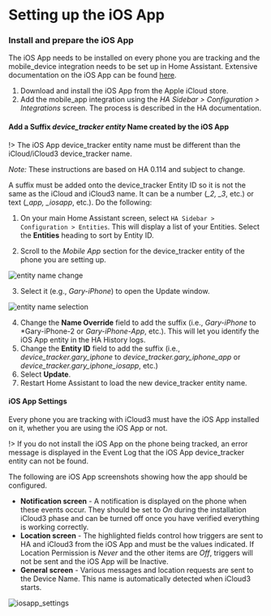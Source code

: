 # Setting up the iOS App



### Install and prepare the iOS App

The iOS App needs to be installed on every phone you are tracking and the mobile_device integration needs to be set up in Home Assistant. Extensive documentation on the iOS App can be found [here](https://companion.home-assistant.io/).

1. Download and install the iOS App from the Apple iCloud store.
2. Add the mobile_app integration using the *HA Sidebar > Configuration > Integrations* screen. The process is described in the HA documentation.

#### Add a Suffix *device_tracker entity* Name created by the iOS App

!> The iOS App device_tracker entity name must be different than the iCloud/iCloud3 device_tracker name.

*Note:* These instructions are based on HA 0.114 and subject to change. 

A suffix must be added onto the device_tracker Entity ID so it is not the same as the iCloud and iCloud3 name. It can be a number (*_2, _3*, etc.) or text (*_app, _iosapp*, etc.). Do the following:

1. On your main Home Assistant screen, select `HA Sidebar > Configuration > Entities`. This will display a list of your Entities. Select the **Entities** heading to sort by Entity ID.

2. Scroll to the *Mobile App* section for the device_tracker entity of the phone you are setting up.

![entity name change](../images/iosapp_entity_name_selection.jpg)

3. Select it (e.g., *Gary-iPhone*) to open the Update window.

![entity name selection](../images/iosapp_entity_name_change.jpg)



4. Change the **Name Override** field to add the suffix (i.e., *Gary-iPhone*  to  *Gary-iPhone-2 or *Gary-iPhone-App*, etc.). This will let you identify the iOS App entity in the HA History logs.
5. Change the **Entity ID** field to add the suffix (i.e., *device_tracker.gary_iphone*  to  *device_tracker.gary_iphone_app* or *device_tracker.gary_iphone_iosapp*, etc.)
6. Select **Update**.
7. Restart Home Assistant to load the new device_tracker entity name.  

#### iOS App Settings

Every phone you are tracking with iCloud3 must have the iOS App installed on it, whether you are using the iOS App or not.

!> If you do not install the iOS App on the phone being tracked, an error message is displayed in the Event Log that the iOS App device_tracker entity can not be found.

The following are iOS App screenshots showing how the app should be configured.

- **Notification screen** - A notification is displayed on the phone when these events occur. They should be set to *On* during the installation iCloud3 phase and can be turned off once you have verified everything is working correctly.
- **Location screen** - The highlighted fields control how triggers are sent to HA and iCloud3 from the iOS App and must be the values indicated. If Location Permission is *Never* and the other items are *Off*, triggers will not be sent and the iOS App will be Inactive.
- **General screen** - Various messages and location requests are sent to the Device Name. This name is automatically detected when iCloud3 starts.

![iosapp_settings](../images/iosapp_settings.jpg)




